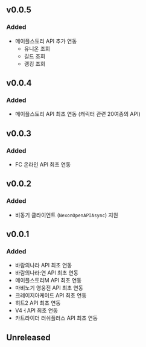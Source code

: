 ## v0.0.5
### Added
- 메이플스토리 API 추가 연동
  - 유니온 조회
  - 길드 조회
  - 랭킹 조회

## v0.0.4
### Added
- 메이플스토리 API 최초 연동 (캐릭터 관련 20여종의 API)

## v0.0.3
### Added
- FC 온라인 API 최초 연동

## v0.0.2
### Added
- 비동기 클라이언트 (`NexonOpenAPIAsync`) 지원

## v0.0.1
### Added
- 바람의나라 API 최초 연동
- 바람의나라:연 API 최초 연동
- 메이플스토리M API 최초 연동
- 마비노기 영웅전 API 최초 연동
- 크레이지아케이드 API 최초 연동
- 히트2 API 최초 연동
- V4ㅓAPI 최초 연동
- 카트라이더 러쉬플러스 API 최초 연동

## Unreleased